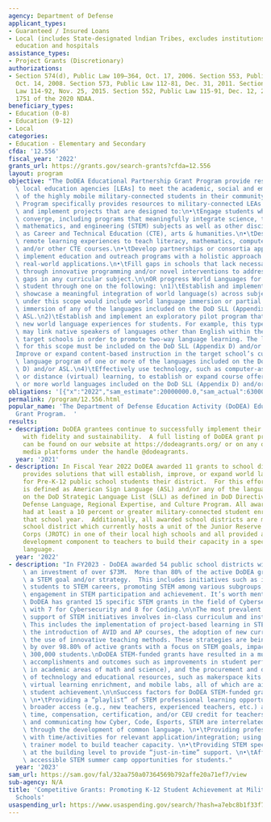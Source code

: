 ```yaml
---
agency: Department of Defense
applicant_types:
- Guaranteed / Insured Loans
- Local (includes State-designated lndian Tribes, excludes institutions of higher
  education and hospitals
assistance_types:
- Project Grants (Discretionary)
authorizations:
- Section 574(d), Public Law 109–364, Oct. 17, 2006. Section 553, Public Law 110-417,
  Oct. 14, 2008. Section 573, Public Law 112-81, Dec. 31, 2011. Section 1072(h), Public
  Law 114-92, Nov. 25, 2015. Section 552, Public Law 115-91, Dec. 12, 2017. Section
  1751 of the 2020 NDAA.
beneficiary_types:
- Education (0-8)
- Education (9-12)
- Local
categories:
- Education - Elementary and Secondary
cfda: '12.556'
fiscal_year: '2022'
grants_url: https://grants.gov/search-grants?cfda=12.556
layout: program
objective: "The DoDEA Educational Partnership Grant Program provide resources for\
  \ local education agencies [LEAs] to meet the academic, social and emotional needs\
  \ of the highly mobile military-connected students in their community. The Grant\
  \ Program specifically provides resources to military-connected LEAs to develop\
  \ and implement projects that are designed to:\n•\tEngage students where disciplines\
  \ converge, including programs that meaningfully integrate science, technology,\
  \ mathematics, and engineering (STEM) subjects as well as other disciplines such\
  \ as Career and Technical Education (CTE), arts & humanities.\n•\tDesigning innovative\
  \ remote learning experiences to teach literacy, mathematics, computer science,\
  \ and/or other CTE courses.\n•\tDevelop partnerships or consortia approaches to\
  \ implement education and outreach programs with a holistic approach to understanding\
  \ real-world applications.\n•\tFill gaps in schools that lack necessary infrastructure\
  \ through innovative programming and/or novel interventions to address student achievement\
  \ gaps in any curricular subject.\n\nOR progress World Languages for military-connected\
  \ student through one on the following: \n1)\tEstablish and implement programs that\
  \ showcase a meaningful integration of world language(s) across subject areas. Projects\
  \ under this scope would include world language immersion or partial world language\
  \ immersion of any of the languages included on the DoD SLL (Appendix D) and/or\
  \ ASL.\n2)\tEstablish and implement an exploratory pilot program that seeks to create\
  \ new world language experiences for students. For example, this type of project\
  \ may link native speakers of languages other than English within the LEA with the\
  \ target schools in order to promote two-way language learning. The language used\
  \ for this scope must be included on the DoD SLL (Appendix D) and/or ASL.\n3)\t\
  Improve or expand content-based instruction in the target school’s current world\
  \ language program of one or more of the languages included on the DoD SLL (Appendix\
  \ D) and/or ASL.\n4)\tEffectively use technology, such as computer-assisted instruction\
  \ or distance (virtual) learning, to establish or expand course offerings of one\
  \ or more world languages included on the DoD SLL (Appendix D) and/or ASL."
obligations: '[{"x":"2022","sam_estimate":20000000.0,"sam_actual":63000000.0,"usa_spending_actual":1000000.0},{"x":"2023","sam_estimate":29999999.0,"sam_actual":73249999.0,"usa_spending_actual":0.0},{"x":"2024","sam_estimate":29999999.0,"sam_actual":0.0,"usa_spending_actual":2000000.0}]'
permalink: /program/12.556.html
popular_name: 'The Department of Defense Education Activity (DoDEA) Educational Partnership
  Grant Program.  '
results:
- description: DoDEA grantees continue to successfully implement their grant projects
    with fidelity and sustainability.  A full listing of DoDEA grant program accomplishments
    can be found on our website at https://dodeagrants.org/ or on any of our social
    media platforms under the handle @dodeagrants.
  year: '2021'
- description: In Fiscal Year 2022 DoDEA awarded 11 grants to school districts that
    provides solutions that will establish, improve, or expand world language study
    for Pre-K-12 public school students their district.  For this effort, world language
    is defined as American Sign Language (ASL) and/or any of the languages included
    on the DoD Strategic Language List (SLL) as defined in DoD Directive 5160.41E,
    Defense Language, Regional Expertise, and Culture Program. All awarded schools
    had at least a 10 percent or greater military-connected student enrollment for
    that school year.  Additionally, all awarded school districts are members of a
    school district which currently hosts a unit of the Junior Reserve Officers’ Training
    Corps (JROTC) in one of their local high schools and all provided a professional
    development component to teachers to build their capacity in a specific world
    language.
  year: '2022'
- description: "In FY2023 - DoDEA awarded 54 public school districts with grants,\
    \ an investment of over $73M.  More than 80% of the active DoDEA grants, incorporate\
    \ a STEM goal and/or strategy.  This includes initiatives such as introducing\
    \ students to STEM careers, promoting STEM among various subgroups, and enhancing\
    \ engagement in STEM participation and achievement. It’s worth mentioning that\
    \ DoDEA has granted 15 specific STEM grants in the field of Cybersecurity/Coding,\
    \ with 7 for Cybersecurity and 8 for Coding.\n\nThe most prevalent academic strategies\
    \ support of STEM initiatives involves in-class curriculum and instructional support.\
    \ This includes the implementation of project-based learning in STEM classes,\
    \ the introduction of AVID and AP courses, the adoption of new curricula, and\
    \ the use of innovative teaching methods. These strategies are being employed\
    \ by over 98.80% of active grants with a focus on STEM goals, impacting more than\
    \ 300,000 students.\nDoDEA STEM-funded grants have resulted in a multitude of\
    \ accomplishments and outcomes such as improvements in student performance (primarily\
    \ in academic areas of math and science), and the procurement and development\
    \ of technology and educational resources, such as makerspace kits, STEM software,\
    \ virtual learning enrichment, and mobile labs, all of which are aimed at enhancing\
    \ student achievement.\n\nSuccess factors for DoDEA STEM-funded grants include:\
    \ \n•\tProviding a “playlist” of STEM professional learning opportunities for\
    \ broader access (e.g., new teachers, experienced teachers, etc.) and providing\
    \ time, compensation, certification, and/or CEU credit for teachers.\n•\tUnderstanding\
    \ and communicating how Cyber, Code, Esports, STEM are interrelated and impactful\
    \ through the development of common language. \n•\tProviding professional learning\
    \ with time/activities for relevant application/integration; using a train the\
    \ trainer model to build teacher capacity. \n•\tProviding STEM specialists/coaches\
    \ at the building level to provide “just-in-time” support. \n•\tAffordable and\
    \ accessible STEM summer camp opportunities for students."
  year: '2023'
sam_url: https://sam.gov/fal/32aa750a07364569b792affe20a71ef7/view
sub-agency: N/A
title: 'Competitive Grants: Promoting K-12 Student Achievement at Military-Connected
  Schools'
usaspending_url: https://www.usaspending.gov/search/?hash=a7ebc8b1f33f714d5861a157e2c9b567
---
```

